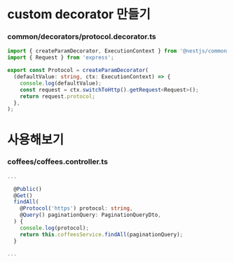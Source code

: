 # custom decorator 만들기
### common/decorators/protocol.decorator.ts
```ts
import { createParamDecorator, ExecutionContext } from '@nestjs/common';
import { Request } from 'express';

export const Protocol = createParamDecorator(
  (defaultValue: string, ctx: ExecutionContext) => {
    console.log(defaultValue);
    const request = ctx.switchToHttp().getRequest<Request>();
    return request.protocol;
  },
);

```

# 사용해보기
### coffees/coffees.controller.ts
```ts
...

  @Public()
  @Get()
  findAll(
    @Protocol('https') protocol: string,
    @Query() paginationQuery: PaginationQueryDto,
  ) {
    console.log(protocol);
    return this.coffeesService.findAll(paginationQuery);
  }

...
```